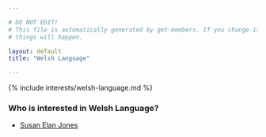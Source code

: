 ```yaml
---

# DO NOT EDIT!
# This file is automatically generated by get-members. If you change it, bad
# things will happen.

layout: default
title: "Welsh Language"

---
```


{% include interests/welsh-language.md %}

### Who is interested in Welsh Language?


* [Susan Elan Jones](../members/susan-elan-jones.html)
